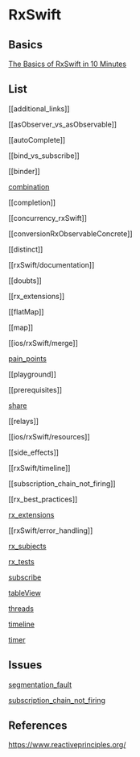 # RxSwift



## Basics

[The Basics of RxSwift in 10 Minutes](https://medium.com/ios-os-x-development/learn-and-master-%EF%B8%8F-the-basics-of-rxswift-in-10-minutes-818ea6e0a05b)

## List

[[additional_links]]

[[asObserver_vs_asObservable]]

[[autoComplete]]

[[bind_vs_subscribe]]

[[binder]]

[combination](combination.md)

[[completion]]

[[concurrency_rxSwift]]

[[conversionRxObservableConcrete]]

[[distinct]]

[[rxSwift/documentation]]

[[doubts]]

[[rx_extensions]]

[[flatMap]]

[[map]]

[[ios/rxSwift/merge]]

[pain_points](pain_points.md)

[[playground]]

[[prerequisites]]

[share](share.md)

[[relays]]

[[ios/rxSwift/resources]]

[[side_effects]]

[[rxSwift/timeline]]

[[subscription_chain_not_firing]]

[[rx_best_practices]]

[rx_extensions](rx_extensions.md)

[[rxSwift/error_handling]]

[rx_subjects](rx_subjects.md)

[rx_tests](rx_tests.md)

[subscribe](subscribe.md)

[tableView](tableView.md)

[threads](threads.md)

[timeline](ios/rxSwift/timeline.md)

[timer](ios/rxSwift/timer.md)

## Issues

[segmentation_fault](segmentation_fault.md)

[subscription_chain_not_firing](subscription_chain_not_firing.md)



## References


https://www.reactiveprinciples.org/

